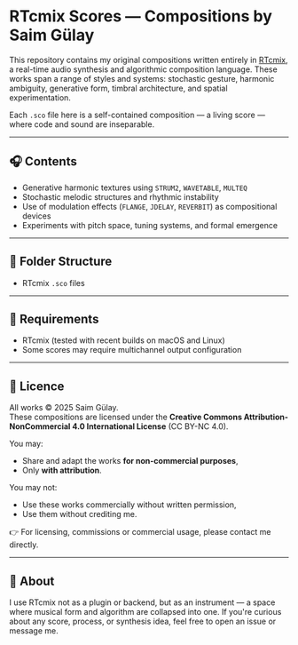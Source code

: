 # RTcmix Scores — Compositions by Saim Gülay

This repository contains my original compositions written entirely in [RTcmix](http://rtcmix.org), a real-time audio synthesis and algorithmic composition language. These works span a range of styles and systems: stochastic gesture, harmonic ambiguity, generative form, timbral architecture, and spatial experimentation.

Each `.sco` file here is a self-contained composition — a living score — where code and sound are inseparable.

---

## 🎧 Contents

- Generative harmonic textures using `STRUM2`, `WAVETABLE`, `MULTEQ`
- Stochastic melodic structures and rhythmic instability
- Use of modulation effects (`FLANGE`, `JDELAY`, `REVERBIT`) as compositional devices
- Experiments with pitch space, tuning systems, and formal emergence

---

## 📁 Folder Structure

-  RTcmix `.sco` files

---

## 🔧 Requirements

- RTcmix (tested with recent builds on macOS and Linux)
- Some scores may require multichannel output configuration

---

## 🛑 Licence

All works © 2025 Saim Gülay.  
These compositions are licensed under the **Creative Commons Attribution-NonCommercial 4.0 International License** (CC BY-NC 4.0).

You may:
- Share and adapt the works **for non-commercial purposes**,  
- Only **with attribution**.

You may not:
- Use these works commercially without written permission,  
- Use them without crediting me.

👉 For licensing, commissions or commercial usage, please contact me directly.

---

## 🧠 About

I use RTcmix not as a plugin or backend, but as an instrument — a space where musical form and algorithm are collapsed into one. If you're curious about any score, process, or synthesis idea, feel free to open an issue or message me.

